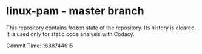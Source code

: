 # linux-pam - master branch

This repository contains frozen state of the repository.
Its history is cleared. It is used only for static code
analysis with Codacy.

Commit Time: 1688744615